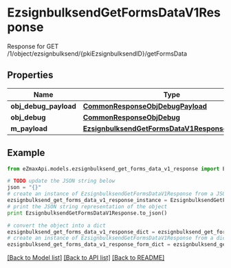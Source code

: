 # EzsignbulksendGetFormsDataV1Response

Response for GET /1/object/ezsignbulksend/{pkiEzsignbulksendID}/getFormsData

## Properties

Name | Type | Description | Notes
------------ | ------------- | ------------- | -------------
**obj_debug_payload** | [**CommonResponseObjDebugPayload**](CommonResponseObjDebugPayload.md) |  | 
**obj_debug** | [**CommonResponseObjDebug**](CommonResponseObjDebug.md) |  | [optional] 
**m_payload** | [**EzsignbulksendGetFormsDataV1ResponseMPayload**](EzsignbulksendGetFormsDataV1ResponseMPayload.md) |  | 

## Example

```python
from eZmaxApi.models.ezsignbulksend_get_forms_data_v1_response import EzsignbulksendGetFormsDataV1Response

# TODO update the JSON string below
json = "{}"
# create an instance of EzsignbulksendGetFormsDataV1Response from a JSON string
ezsignbulksend_get_forms_data_v1_response_instance = EzsignbulksendGetFormsDataV1Response.from_json(json)
# print the JSON string representation of the object
print EzsignbulksendGetFormsDataV1Response.to_json()

# convert the object into a dict
ezsignbulksend_get_forms_data_v1_response_dict = ezsignbulksend_get_forms_data_v1_response_instance.to_dict()
# create an instance of EzsignbulksendGetFormsDataV1Response from a dict
ezsignbulksend_get_forms_data_v1_response_form_dict = ezsignbulksend_get_forms_data_v1_response.from_dict(ezsignbulksend_get_forms_data_v1_response_dict)
```
[[Back to Model list]](../README.md#documentation-for-models) [[Back to API list]](../README.md#documentation-for-api-endpoints) [[Back to README]](../README.md)


